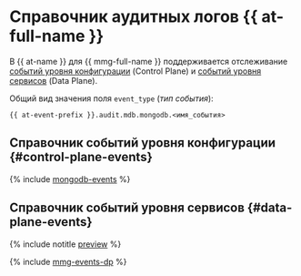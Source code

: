 # Справочник аудитных логов {{ at-full-name }}

В {{ at-name }} для {{ mmg-full-name }} поддерживается отслеживание [событий уровня конфигурации](../audit-trails/concepts/format.md) (Control Plane) и [событий уровня сервисов](../audit-trails/concepts/format-data-plane.md) (Data Plane).

Общий вид значения поля `event_type` (_тип события_):

```text
{{ at-event-prefix }}.audit.mdb.mongodb.<имя_события>
```

## Справочник событий уровня конфигурации {#control-plane-events}

{% include [mongodb-events](../_includes/audit-trails/events/mongodb-events.md) %}

## Справочник событий уровня сервисов {#data-plane-events}

{% include notitle [preview](../_includes/note-preview-by-request.md) %}

{% include [mmg-events-dp](../_includes/audit-trails/events/mmg-events-dp.md) %}